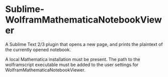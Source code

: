# Sublime-WolframMathematicaNotebookViewer
A Sublime Text 2/3 plugin that opens a new page, and prints the plaintext of the currently opened notebook.

A local Mathematica installation must be present. The path to the wolframscript executable must be added to the user settings for WolframMathematicaNotebookViewer.
